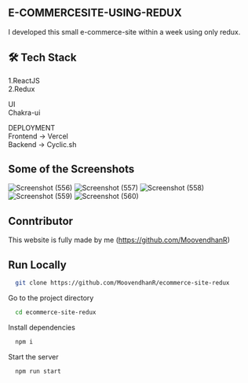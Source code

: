 ## E-COMMERCESITE-USING-REDUX

I developed this small e-commerce-site within a week using only redux.


## 🛠 Tech Stack <br/>
1.ReactJS<br/>
2.Redux

UI<br/>
Chakra-ui

DEPLOYMENT<br/>
Frontend -> Vercel<br/>
Backend   -> Cyclic.sh


## Some of the Screenshots


![Screenshot (556)](https://user-images.githubusercontent.com/87975437/217300273-dd8463bc-a3a1-4351-9f4d-5c5ebe7e9c96.png)
![Screenshot (557)](https://user-images.githubusercontent.com/87975437/217300284-c0657b0b-39d1-40f1-9165-d2a58bead186.png)
![Screenshot (558)](https://user-images.githubusercontent.com/87975437/217300290-aeec13cf-f597-44ff-a7ce-0097b168de1b.png)
![Screenshot (559)](https://user-images.githubusercontent.com/87975437/217300300-c8020673-fd00-44ae-88da-40aea408145d.png)
![Screenshot (560)](https://user-images.githubusercontent.com/87975437/217300316-a35227ea-c8df-4dd2-a39c-825371a12d17.png)


## Conntributor
This website is fully made by me 
(https://github.com/MoovendhanR)

## Run Locally

```bash
  git clone https://github.com/MoovendhanR/ecommerce-site-redux
```

Go to the project directory

```bash
  cd ecommerce-site-redux
```

Install dependencies

```bash
  npm i
```

Start the server

```bash
  npm run start
```





